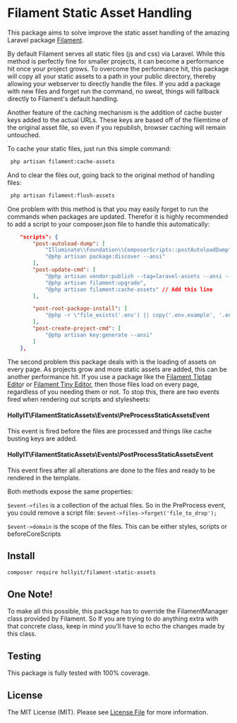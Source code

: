 
# Filament Static Asset Handling
This package aims to solve improve the static asset handling of the amazing Laravel package [Filament](https://filamentphp.com/). 

By default Filament serves all static files (js and css) via Laravel. While this method is
perfectly fine for smaller projects, it can become a performance hit once your project grows.
To overcome the performance hit, this package will copy all your static assets to a path in
your public directory, thereby allowing your webserver to directly handle the files. If
you add a package with new files and forget run the command, no sweat, things will fallback
directly to Filament's default handling.

Another feature of the caching mechanism is the addition of cache buster keys added to the
actual URLs. These keys are based off of the filemtime of the original asset file, so even
if you republish, browser caching will remain untouched.

To cache your static files, just run this simple command:

```bash
 php artisan filament:cache-assets
```

And to clear the files out, going back to the original method of handling files:

```bash
 php artisan filament:flush-assets
 ```

One problem with this method is that you may easily forget to run the commands when packages
are updated. Therefor it is highly recommended to add a script to your composer.json file to
handle this automatically:
```json
    "scripts": {
        "post-autoload-dump": [
            "Illuminate\\Foundation\\ComposerScripts::postAutoloadDump",
            "@php artisan package:discover --ansi"
        ],
        "post-update-cmd": [
            "@php artisan vendor:publish --tag=laravel-assets --ansi --force",
            "@php artisan filament:upgrade",
            "@php artisan filament:cache-assets" // Add this line
        ],

        "post-root-package-install": [
            "@php -r \"file_exists('.env') || copy('.env.example', '.env');\""
        ],
        "post-create-project-cmd": [
            "@php artisan key:generate --ansi"
        ]
    },
```
The second problem this package deals with is the loading of assets on every page. As projects grow
and more static assets are added, this can be another performance hit. If you use a package like
the [Filament Tiptap Edito](https://filamentphp.com/plugins/tiptap)r or [Filament Tiny Editor](https://filamentphp.com/plugins/tinyeditor), then those files load on every page,
regardless of you needing them or not. To stop this, there are two events fired when rendering
out scripts and stylesheets:

#### HollyIT\FilamentStaticAssets\Events\PreProcessStaticAssetsEvent 

This event is fired before the files are processed and things like cache busting keys are added.

#### HollyIT\FilamentStaticAssets\Events\PostProcessStaticAssetsEvent

This event fires after all alterations are done to the files and ready to be rendered in the template.

Both methods expose the same properties:

`$event->files` is a collection of the actual files. So in the PreProcess event, you could remove a script 
file: `$event->files->forget('file_to_drop');`

`$event->domain` is the scope of the files. This can be either styles, scripts or beforeCoreScripts

## Install

```bash
composer require hollyit/filament-static-assets
```

## One Note!

To make all this possible, this package has to override the FilamentManager class provided by Filament. So If
you are trying to do anything extra with that concrete class, keep in mind you'll have to echo the changes
made by this class.

## Testing
This package is fully tested with 100% coverage.


## License

The MIT License (MIT). Please see [License File](LICENSE.md) for more information.
